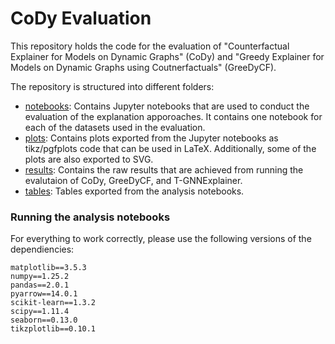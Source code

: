 # CoDy Evaluation

This repository holds the code for the evaluation of "Counterfactual Explainer for Models on Dynamic Graphs" (CoDy) and "Greedy Explainer for Models on Dynamic Graphs using Coutnerfactuals" (GreeDyCF).

The repository is structured into different folders:
- [notebooks](./notebooks): Contains Jupyter notebooks that are used to conduct the evaluation of the explanation apporoaches. It contains one notebook for each of the datasets used in the evaluation.
- [plots](./plots): Contains plots exported from the Jupyter notebooks as tikz/pgfplots code that can be used in LaTeX. Additionally, some of the plots are also exported to SVG.
- [results](./results): Contains the raw results that are achieved from running the evalutaion of CoDy, GreeDyCF, and T-GNNExplainer.
- [tables](./tables): Tables exported from the analysis notebooks.

### Running the analysis notebooks

For everything to work correctly, please use the following versions of the dependiencies:

```
matplotlib==3.5.3
numpy==1.25.2
pandas==2.0.1
pyarrow==14.0.1
scikit-learn==1.3.2
scipy==1.11.4
seaborn==0.13.0
tikzplotlib==0.10.1
```